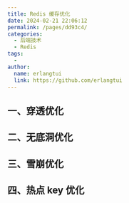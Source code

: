 ```yaml
---
title: Redis 缓存优化
date: 2024-02-21 22:06:12
permalink: /pages/dd93c4/
categories:
  - 后端技术
  - Redis
tags:
  - 
author: 
  name: erlangtui
  link: https://github.com/erlangtui
---
```


## 一、穿透优化

## 二、无底洞优化

## 三、雪崩优化

## 四、热点 key 优化